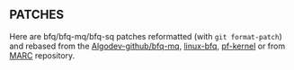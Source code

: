 ## PATCHES

Here are bfq/bfq-mq/bfq-sq patches reformatted (with `git format-patch`) and rebased from the [Algodev-github/bfq-mq](https://github.com/Algodev-github/bfq-mq/), [linux-bfq](https://github.com/linusw/linux-bfq), [pf-kernel](https://github.com/pfactum/pf-kernel) or from [MARC](https://marc.info/?l=linux-block&r=1&w=1) repository.

